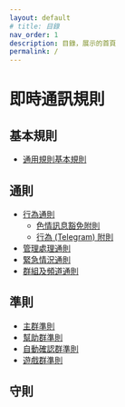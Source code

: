 ```yaml
---
layout: default
# title: 目錄
nav_order: 1
description: 目錄，展示的首頁
permalink: /
---
```


# 即時通訊規則

## 基本規則

- [通用規則基本規則](principles/gcbr)
<!-- - [釋義基本規則](principles/ibr) -->
<!-- - [成文規則標準基本規則](principles/sebr) -->

## 通則

- [行為通則](regulations/bgr)
  - [色情訊息豁免附則](regulations/bgr/pronography)
  - [行為 (Telegram) 附則](regulations/bgr/telegram)
- [管理處理通則](regulations/mgr)
- [緊急情況通則](regulations/egr)
- [群組及頻道通則](regulations/gacgr)
<!-- - [管理人員通則](regulations/agr) -->
<!-- - [仲裁程序通則](regulations/apgr) -->
<!-- - [機器人及指令通則](regulations/bcgr) -->

## 準則

<!-- - [仲裁群準則](rules/rules_of_arbitration_group) -->
<!-- - [元群組準則](rules/rules_of_meta_group) -->
- [主群準則](rules/rules_of_main_group)
- [幫助群準則](rules/rules_of_help_group)
- [自動確認群準則](rules/rules_of_autoconfirmed_group)
- [遊戲群準則](rules/rules_of_game_group)
<!-- - [政治群準則](rules/rules_of_politics_group) -->

## 守則

<!-- 管理人員守則 -->
